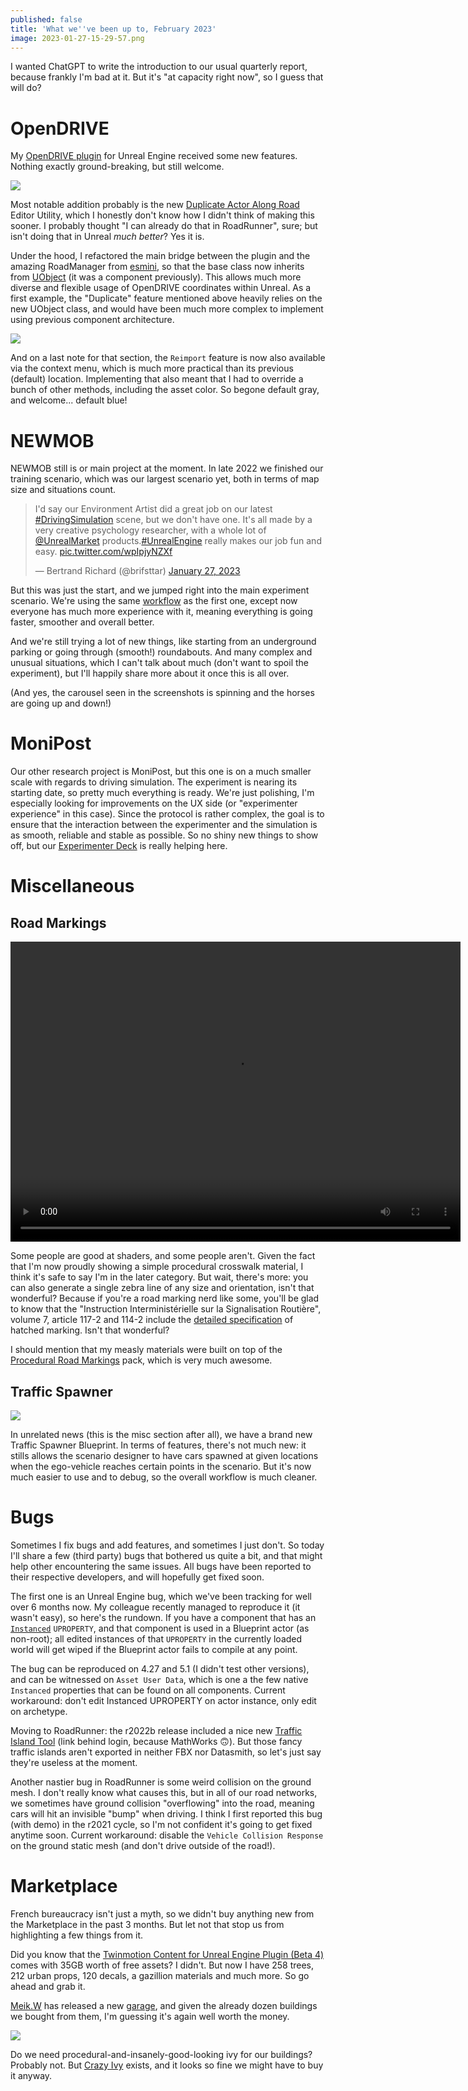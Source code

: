 ```yaml
---
published: false
title: 'What we''ve been up to, February 2023'
image: 2023-01-27-15-29-57.png
---
```

I wanted ChatGPT to write the introduction to our usual quarterly report, because frankly I'm bad at it. But it's "at capacity right now", so I guess that will do?

# OpenDRIVE

My [OpenDRIVE plugin](https://github.com/brifsttar/OpenDRIVE) for Unreal Engine received some new features. Nothing exactly ground-breaking, but still welcome.

![](https://github.com/brifsttar/OpenDRIVE/raw/master/Resources/odr_repeat.gif)

Most notable addition probably is the new [Duplicate Actor Along Road](https://github.com/brifsttar/OpenDRIVE#duplicate-actor-along-road) Editor Utility, which I honestly don't know how I didn't think of making this sooner. I probably thought "I can already do that in RoadRunner", sure; but isn't doing that in Unreal *much better*? Yes it is.

Under the hood, I refactored the main bridge between the plugin and the amazing RoadManager from [esmini](https://github.com/esmini/esmini/), so that the base class now inherits from [UObject](https://github.com/brifsttar/OpenDRIVE/blob/master/Source/OpenDRIVE/Public/OpenDrivePosition.h) (it was a component previously). This allows much more diverse and flexible usage of OpenDRIVE coordinates within Unreal. As a first example, the "Duplicate" feature mentioned above heavily relies on the new UObject class, and would have been much more complex to implement using previous component architecture.

![](/images/2023-01-27-09-56-25.png)

And on a last note for that section, the `Reimport` feature is now also available via the context menu, which is much more practical than its previous (default) location. Implementing that also meant that I had to override a bunch of other methods, including the asset color. So begone default gray, and welcome... default blue!

# NEWMOB

NEWMOB still is or main project at the moment. In late 2022 we finished our training scenario, which was our largest scenario yet, both in terms of map size and situations count.

<blockquote class="twitter-tweet"><p lang="en" dir="ltr">I&#39;d say our Environment Artist did a great job on our latest <a href="https://twitter.com/hashtag/DrivingSimulation?src=hash&amp;ref_src=twsrc%5Etfw">#DrivingSimulation</a> scene, but we don&#39;t have one. It&#39;s all made by a very creative psychology researcher, with a whole lot of <a href="https://twitter.com/UnrealMarket?ref_src=twsrc%5Etfw">@UnrealMarket</a> products.<a href="https://twitter.com/hashtag/UnrealEngine?src=hash&amp;ref_src=twsrc%5Etfw">#UnrealEngine</a> really makes our job fun and easy. <a href="https://t.co/wpIpjyNZXf">pic.twitter.com/wpIpjyNZXf</a></p>&mdash; Bertrand Richard (@brifsttar) <a href="https://twitter.com/brifsttar/status/1618921000359559168?ref_src=twsrc%5Etfw">January 27, 2023</a></blockquote> <script async src="https://platform.twitter.com/widgets.js" charset="utf-8"></script>

But this was just the start, and we jumped right into the main experiment scenario. We're using the same [workflow](/workflow-1/) as the first one, except now everyone has much more experience with it, meaning everything is going faster, smoother and overall better.

And we're still trying a lot of new things, like starting from an underground parking or going through (smooth!) roundabouts. And many complex and unusual situations, which I can't talk about much (don't want to spoil the experiment), but I'll happily share more about it once this is all over.

(And yes, the carousel seen in the screenshots is spinning and the horses are going up and down!)

# MoniPost

Our other research project is MoniPost, but this one is on a much smaller scale with regards to driving simulation. The experiment is nearing its starting date, so pretty much everything is ready. We're just polishing, I'm especially looking for improvements on the UX side (or "experimenter experience" in this case). Since the protocol is rather complex, the goal is to ensure that the interaction between the experimenter and the simulation is as smooth, reliable and stable as possible. So no shiny new things to show off, but our [Experimenter Deck](/streamdeck/#experimenter-deck) is really helping here.

# Miscellaneous

## Road Markings

<video width="720" height="480" controls>
  <source type="video/mp4"
src="https://cdn.discordapp.com/attachments/725724080526852126/1064121143281340437/crossing.mp4.mp4">
</video>

Some people are good at shaders, and some people aren't. Given the fact that I'm now proudly showing a simple procedural crosswalk material, I think it's safe to say I'm in the later category. But wait, there's more: you can also generate a single zebra line of any size and orientation, isn't that wonderful? Because if you're a road marking nerd like some, you'll be glad to know that the "Instruction Interministérielle sur la Signalisation Routière", volume 7, article 117-2 and 114-2 include the [detailed specification](image.png) of hatched marking. Isn't that wonderful?

I should mention that my measly materials were built on top of the [Procedural Road Markings](https://www.unrealengine.com/marketplace/en-US/product/procedural-road-markings) pack, which is very much awesome.

## Traffic Spawner

![](/images/2023-01-27-15-53-37.png)

In unrelated news (this is the misc section after all), we have a brand new Traffic Spawner Blueprint. In terms of features, there's not much new: it stills allows the scenario designer to have cars spawned at given locations when the ego-vehicle reaches certain points in the scenario. But it's now much easier to use and to debug, so the overall workflow is much cleaner.

# Bugs

Sometimes I fix bugs and add features, and sometimes I just don't. So today I'll share a few (third party) bugs that bothered us quite a bit, and that might help other encountering the same issues. All bugs have been reported to their respective developers, and will hopefully get fixed soon.

The first one is an Unreal Engine bug, which we've been tracking for well over 6 months  now. My colleague recently managed to reproduce it (it wasn't easy), so here's the rundown. If you have a component that has an [`Instanced`](https://docs.unrealengine.com/4.26/en-US/ProgrammingAndScripting/GameplayArchitecture/Properties/#propertyspecifiers) `UPROPERTY`, and that component is used in a Blueprint actor (as non-root); all edited instances of that `UPROPERTY` in the currently loaded world will get wiped if the Blueprint actor fails to compile at any point.

The bug can be reproduced on 4.27 and 5.1 (I didn't test other versions), and can be witnessed on `Asset User Data`, which is one a the few native `Instanced` properties that can be found on all components. Current workaround: don't edit Instanced UPROPERTY on actor instance, only edit on archetype.

Moving to RoadRunner: the r2022b release included a nice new [Traffic Island Tool](https://fr.mathworks.com/help/roadrunner/ref/trafficislandtool.html) (link behind login, because MathWorks 🙃). But those fancy traffic islands aren't exported in neither FBX nor Datasmith, so let's just say they're useless at the moment.

Another nastier bug in RoadRunner is some weird collision on the ground mesh. I don't really know what causes this, but in all of our road networks, we sometimes have ground collision "overflowing" into the road, meaning cars will hit an invisible "bump" when driving. I think I first reported this bug (with demo) in the r2021 cycle, so I'm not confident it's going to get fixed anytime soon. Current workaround: disable the `Vehicle Collision Response` on the ground static mesh (and don't drive outside of the road!).

# Marketplace

French bureaucracy isn't just a myth, so we didn't buy anything new from the Marketplace in the past 3 months. But let not that stop us from highlighting a few things from it.

Did you know that the [Twinmotion Content for Unreal Engine Plugin (Beta 4)](https://www.unrealengine.com/marketplace/en-US/product/twinmotion-content-for-unreal-engine-plugin-beta) comes with 35GB worth of free assets? I didn't. But now I have 258 trees, 212 urban props, 120 decals, a gazillion materials and much more. So go ahead and grab it.

[Meik.W](https://www.unrealengine.com/marketplace/en-US/profile/Meik.W+Models) has released a new [garage](https://www.unrealengine.com/marketplace/en-US/product/car-service-02), and given the already dozen buildings we bought from them, I'm guessing it's again well worth the money.

[![](/images/2023-01-27-16-27-47.png)][ivy]

Do we need procedural-and-insanely-good-looking ivy for our buildings? Probably not. But [Crazy Ivy][ivy] exists, and it looks so fine we might have to buy it anyway.

[ivy]: https://www.unrealengine.com/marketplace/en-US/product/crazy-ivy-procedural-ivy-vine-generator-plug-in-auto-grow-plants-in-editor